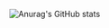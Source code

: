 ![Anurag's GitHub stats](https://github-readme-stats.vercel.app/api?username=durranilab&count_private=true&show_icons=true&theme=radical)
